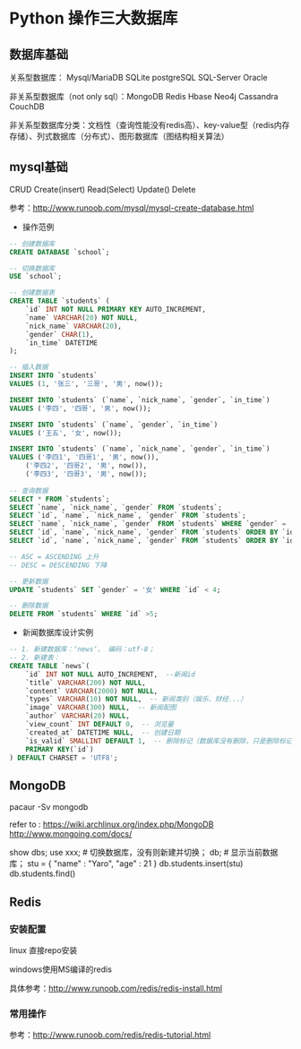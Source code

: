 # Python 操作三大数据库

## 数据库基础

关系型数据库： Mysql/MariaDB SQLite postgreSQL SQL-Server Oracle

非关系型数据库（not only sql）：MongoDB Redis Hbase Neo4j Cassandra CouchDB

非关系型数据库分类：文档性（查询性能没有redis高）、key-value型（redis内存存储）、列式数据库（分布式）、图形数据库（图结构相关算法）

## mysql基础

CRUD	Create(insert) Read(Select) Update() Delete

参考：http://www.runoob.com/mysql/mysql-create-database.html

- 操作范例

```sql
-- 创建数据库
CREATE DATABASE `school`;

-- 切换数据库
USE `school`;

-- 创建数据表
CREATE TABLE `students` (
	`id` INT NOT NULL PRIMARY KEY AUTO_INCREMENT,
	`name` VARCHAR(20) NOT NULL,
	`nick_name` VARCHAR(20),
	`gender` CHAR(1),
	`in_time` DATETIME
);

-- 插入数据
INSERT INTO `students`
VALUES (1, '张三', '三哥', '男', now());

INSERT INTO `students` (`name`, `nick_name`, `gender`, `in_time`)
VALUES ('李四', '四哥', '男', now());

INSERT INTO `students` (`name`, `gender`, `in_time`)
VALUES ('王五', '女', now());

INSERT INTO `students` (`name`, `nick_name`, `gender`, `in_time`)
VALUES ('李四1', '四哥1', '男', now()),
	('李四2', '四哥2', '男', now()),
	('李四3', '四哥3', '男', now());
	
-- 查询数据
SELECT * FROM `students`;
SELECT `name`, `nick_name`, `gender` FROM `students`;
SELECT `id`, `name`, `nick_name`, `gender` FROM `students`;
SELECT `name`, `nick_name`, `gender` FROM `students` WHERE `gender` = '女';
SELECT `id`, `name`, `nick_name`, `gender` FROM `students` ORDER BY `id` DESC;
SELECT `id`, `name`, `nick_name`, `gender` FROM `students` ORDER BY `id` DESC LIMIT 3,2; -- 偏移量，数量

-- ASC = ASCENDING 上升
-- DESC = DESCENDING 下降

-- 更新数据
UPDATE `students` SET `gender` = '女' WHERE `id` < 4;

-- 删除数据
DELETE FROM `students` WHERE `id` >5;
```

- 新闻数据库设计实例

```sql
-- 1. 新建数据库：‘news‘， 编码：utf-8；
-- 2. 新建表：
CREATE TABLE `news`(
	`id` INT NOT NULL AUTO_INCREMENT,  --新闻id
	`title` VARCHAR(200) NOT NULL,  
	`content` VARCHAR(2000) NOT NULL,
	`types` VARCHAR(10) NOT NULL,  -- 新闻类别（娱乐、财经...）
	`image` VARCHAR(300) NULL,  -- 新闻配图
	`author` VARCHAR(20) NULL,
	`view_count` INT DEFAULT 0,  -- 浏览量
	`created_at` DATETIME NULL,  -- 创建日期
	`is_valid` SMALLINT DEFAULT 1,  -- 删除标记（数据库没有删除，只是删除标记）
	PRIMARY KEY(`id`)
) DEFAULT CHARSET = 'UTF8';
```

## MongoDB

pacaur -Sv mongodb

refer to : https://wiki.archlinux.org/index.php/MongoDB  
http://www.mongoing.com/docs/

show dbs;
use xxx;  # 切换数据库，没有则新建并切换；
db;  # 显示当前数据库；
stu = { "name" : "Yaro", "age" : 21 }
db.students.insert(stu)
db.students.find()

## Redis

### 安装配置

linux 直接repo安装

windows使用MS编译的redis

具体参考：http://www.runoob.com/redis/redis-install.html


### 常用操作

参考：http://www.runoob.com/redis/redis-tutorial.html

